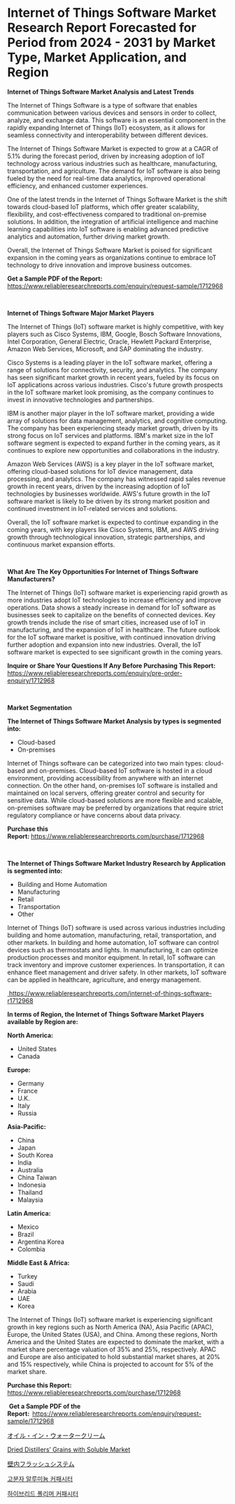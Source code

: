 <p><h1>Internet of Things Software Market Research Report Forecasted for Period from 2024 -  2031 by Market Type, Market Application, and Region</h1></p><p><strong>Internet of Things Software Market Analysis and Latest Trends</strong></p>
<p><p>The Internet of Things Software is a type of software that enables communication between various devices and sensors in order to collect, analyze, and exchange data. This software is an essential component in the rapidly expanding Internet of Things (IoT) ecosystem, as it allows for seamless connectivity and interoperability between different devices.</p><p>The Internet of Things Software Market is expected to grow at a CAGR of 5.1% during the forecast period, driven by increasing adoption of IoT technology across various industries such as healthcare, manufacturing, transportation, and agriculture. The demand for IoT software is also being fueled by the need for real-time data analytics, improved operational efficiency, and enhanced customer experiences.</p><p>One of the latest trends in the Internet of Things Software Market is the shift towards cloud-based IoT platforms, which offer greater scalability, flexibility, and cost-effectiveness compared to traditional on-premise solutions. In addition, the integration of artificial intelligence and machine learning capabilities into IoT software is enabling advanced predictive analytics and automation, further driving market growth.</p><p>Overall, the Internet of Things Software Market is poised for significant expansion in the coming years as organizations continue to embrace IoT technology to drive innovation and improve business outcomes.</p></p>
<p><strong>Get a Sample PDF of the Report:&nbsp;</strong> <a href="https://www.reliableresearchreports.com/enquiry/request-sample/1712968">https://www.reliableresearchreports.com/enquiry/request-sample/1712968</a></p>
<p>&nbsp;</p>
<p><strong>Internet of Things Software Major Market Players</strong></p>
<p><p>The Internet of Things (IoT) software market is highly competitive, with key players such as Cisco Systems, IBM, Google, Bosch Software Innovations, Intel Corporation, General Electric, Oracle, Hewlett Packard Enterprise, Amazon Web Services, Microsoft, and SAP dominating the industry.</p><p>Cisco Systems is a leading player in the IoT software market, offering a range of solutions for connectivity, security, and analytics. The company has seen significant market growth in recent years, fueled by its focus on IoT applications across various industries. Cisco's future growth prospects in the IoT software market look promising, as the company continues to invest in innovative technologies and partnerships.</p><p>IBM is another major player in the IoT software market, providing a wide array of solutions for data management, analytics, and cognitive computing. The company has been experiencing steady market growth, driven by its strong focus on IoT services and platforms. IBM's market size in the IoT software segment is expected to expand further in the coming years, as it continues to explore new opportunities and collaborations in the industry.</p><p>Amazon Web Services (AWS) is a key player in the IoT software market, offering cloud-based solutions for IoT device management, data processing, and analytics. The company has witnessed rapid sales revenue growth in recent years, driven by the increasing adoption of IoT technologies by businesses worldwide. AWS's future growth in the IoT software market is likely to be driven by its strong market position and continued investment in IoT-related services and solutions.</p><p>Overall, the IoT software market is expected to continue expanding in the coming years, with key players like Cisco Systems, IBM, and AWS driving growth through technological innovation, strategic partnerships, and continuous market expansion efforts.</p></p>
<p>&nbsp;</p>
<p><strong>What Are The Key Opportunities For Internet of Things Software Manufacturers?</strong></p>
<p><p>The Internet of Things (IoT) software market is experiencing rapid growth as more industries adopt IoT technologies to increase efficiency and improve operations. Data shows a steady increase in demand for IoT software as businesses seek to capitalize on the benefits of connected devices. Key growth trends include the rise of smart cities, increased use of IoT in manufacturing, and the expansion of IoT in healthcare. The future outlook for the IoT software market is positive, with continued innovation driving further adoption and expansion into new industries. Overall, the IoT software market is expected to see significant growth in the coming years.</p></p>
<p><strong>Inquire or Share Your Questions If Any Before Purchasing This Report:</strong> <a href="https://www.reliableresearchreports.com/enquiry/pre-order-enquiry/1712968">https://www.reliableresearchreports.com/enquiry/pre-order-enquiry/1712968</a></p>
<p>&nbsp;</p>
<p><strong>Market Segmentation</strong></p>
<p><strong>The Internet of Things Software Market Analysis by types is segmented into:</strong></p>
<p><ul><li>Cloud-based</li><li>On-premises</li></ul></p>
<p><p>Internet of Things software can be categorized into two main types: cloud-based and on-premises. Cloud-based IoT software is hosted in a cloud environment, providing accessibility from anywhere with an internet connection. On the other hand, on-premises IoT software is installed and maintained on local servers, offering greater control and security for sensitive data. While cloud-based solutions are more flexible and scalable, on-premises software may be preferred by organizations that require strict regulatory compliance or have concerns about data privacy.</p></p>
<p><strong>Purchase this Report:&nbsp;</strong><a href="https://www.reliableresearchreports.com/purchase/1712968">https://www.reliableresearchreports.com/purchase/1712968</a></p>
<p>&nbsp;</p>
<p><strong>The Internet of Things Software Market Industry Research by Application is segmented into:</strong></p>
<p><ul><li>Building and Home Automation</li><li>Manufacturing</li><li>Retail</li><li>Transportation</li><li>Other</li></ul></p>
<p><p>Internet of Things (IoT) software is used across various industries including building and home automation, manufacturing, retail, transportation, and other markets. In building and home automation, IoT software can control devices such as thermostats and lights. In manufacturing, it can optimize production processes and monitor equipment. In retail, IoT software can track inventory and improve customer experiences. In transportation, it can enhance fleet management and driver safety. In other markets, IoT software can be applied in healthcare, agriculture, and energy management.</p></p>
<p><a href="https://www.reliableresearchreports.com/internet-of-things-software-r1712968">&nbsp;https://www.reliableresearchreports.com/internet-of-things-software-r1712968</a></p>
<p><strong>In terms of Region, the Internet of Things Software Market Players available by Region are:</strong></p>
<p>
    <p> <strong> North America: </strong>
        <ul>
            <li>United States</li>
            <li>Canada</li>
        </ul>
        </p> 
    <p> <strong> Europe: </strong>
        <ul>
            <li>Germany</li>
            <li>France</li>
            <li>U.K.</li>
            <li>Italy</li>
            <li>Russia</li>
        </ul>
        </p> 
    <p> <strong> Asia-Pacific: </strong>
        <ul>
            <li>China</li>
            <li>Japan</li>
            <li>South Korea</li>
            <li>India</li>
            <li>Australia</li>
            <li>China Taiwan</li>
            <li>Indonesia</li>
            <li>Thailand</li>
            <li>Malaysia</li>
        </ul>
        </p> 
    <p> <strong> Latin America: </strong>
        <ul>
            <li>Mexico</li>
            <li>Brazil</li>
            <li>Argentina Korea</li>
            <li>Colombia</li>
        </ul>
        </p> 
    <p> <strong> Middle East & Africa: </strong>
        <ul>
            <li>Turkey</li>
            <li>Saudi</li>
            <li>Arabia</li>
            <li>UAE</li>
            <li>Korea</li>
        </ul>
    </p>
    </p>
<p><p>The Internet of Things (IoT) software market is experiencing significant growth in key regions such as North America (NA), Asia Pacific (APAC), Europe, the United States (USA), and China. Among these regions, North America and the United States are expected to dominate the market, with a market share percentage valuation of 35% and 25%, respectively. APAC and Europe are also anticipated to hold substantial market shares, at 20% and 15% respectively, while China is projected to account for 5% of the market share.</p></p>
<p><strong>Purchase this Report: </strong><a href="https://www.reliableresearchreports.com/purchase/1712968">https://www.reliableresearchreports.com/purchase/1712968</a></p>
<p>&nbsp;<strong>Get a Sample PDF of the Report:&nbsp;&nbsp;</strong><a href="https://www.reliableresearchreports.com/enquiry/request-sample/1712968">https://www.reliableresearchreports.com/enquiry/request-sample/1712968</a></p>
<p><strong></strong></p>
<p><p><a href="https://github.com/marbadji/Market-Research-Report-List-2/blob/main/8839469112712.md">オイル・イン・ウォータークリーム</a></p><p><a href="https://github.com/IzaiahBartell/Market-Research-Report-List-1/blob/main/dried-distillers-grains-with-soluble-market.md">Dried Distillers’ Grains with Soluble Market</a></p><p><a href="https://github.com/ddwcuskozol07187/Market-Research-Report-List-2/blob/main/2577957112711.md">壁内フラッシュシステム</a></p><p><a href="https://github.com/muchswr/Market-Research-Report-List-1/blob/main/9454035123872.md">고분자 알루미늄 커패시터</a></p><p><a href="https://github.com/rsg307664904/Market-Research-Report-List-2/blob/main/4364986123873.md">하이브리드 폴리머 커패시터</a></p></p>